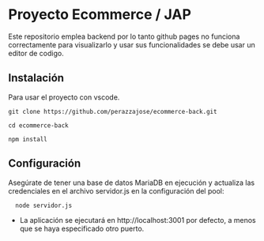 
# Proyecto Ecommerce / JAP

Este repositorio emplea backend por lo tanto github pages no funciona correctamente
para visualizarlo y usar sus funcionalidades se debe usar un editor de codigo.

## Instalación 

Para usar el proyecto con vscode.

```
git clone https://github.com/perazzajose/ecommerce-back.git
```

```
cd ecommerce-back
```
```
npm install
```



## Configuración

Asegúrate de tener una base de datos MariaDB en ejecución y actualiza las credenciales en el archivo servidor.js en la configuración del pool:
```bash
  node servidor.js
```

- La aplicación se ejecutará en http://localhost:3001 por defecto, a menos que se haya especificado otro puerto.
